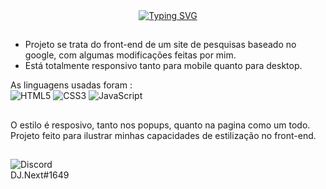 <div align="center">
  <a href="https://git.io/typing-svg"><img src="https://readme-typing-svg.herokuapp.com?font=Fira+Code&weight=900&size=24&pause=1000&width=435&lines=Pagina+inicial+de+pesquisa+do+Google" alt="Typing SVG" /></a>
</div>

##

- Projeto se trata do front-end de um site de pesquisas baseado no google, com  algumas modificações feitas por mim.
- Está totalmente responsivo tanto para mobile quanto para desktop.

As linguagens usadas foram : <br>
  ![HTML5](https://img.shields.io/badge/html5-%23E34F26.svg?style=for-the-badge&logo=html5&logoColor=white)
  ![CSS3](https://img.shields.io/badge/css3-%231572B6.svg?style=for-the-badge&logo=css3&logoColor=white)
  ![JavaScript](https://img.shields.io/badge/javascript-%23323330.svg?style=for-the-badge&logo=javascript&logoColor=%23F7DF1E)

  ##

O estilo é resposivo, tanto nos popups, quanto na pagina como um todo. <br>
Projeto feito para ilustrar minhas capacidades de estilização no front-end.

## 

![Discord](https://img.shields.io/badge/Discord-%235865F2.svg?style=for-the-badge&logo=discord&logoColor=white) <br> DJ.Next#1649
